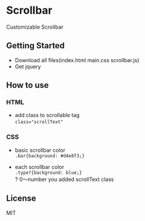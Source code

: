 # Scrollbar
Customizable Scrollbar  

## Getting Started  
* Download all files(index.html main.css scrollbar.js)  
* Get jquery

## How to use  
### HTML  
* add class to scrollable tag  
`class="scrollText"`  

### CSS  
* basic scrollbar color  
`.bar{background: #d4e8f3;}`

* each scrollbar color  
`.type?{background: blue;}`  
? 0～number you added scrollText class  

## License  
MIT
